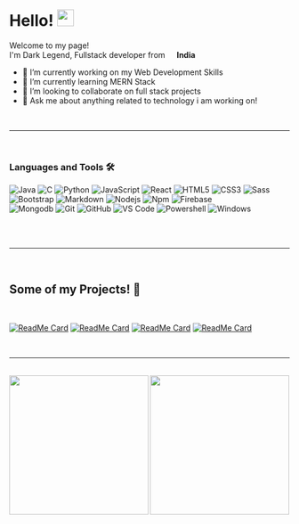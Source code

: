 # Hello! <img src="https://raw.githubusercontent.com/MartinHeinz/MartinHeinz/master/wave.gif" width="30px">


<p>Welcome to my page! </br> I'm Dark Legend, Fullstack developer from <img src="https://image.flaticon.com/icons/png/512/555/555462.png" width="13"/> <b>India</b> </p>

<!-- **darkLegend99/darkLegend99** is a ✨ _special_ ✨ repository because its `README.md` (this file) appears on your GitHub profile.

Here are some ideas to get you started: -->

- 🔭 I’m currently working on my Web Development Skills
- 🌱 I’m currently learning MERN Stack
- 👯 I’m looking to collaborate on full stack projects
- 💬 Ask me about anything related to technology i am working on!

<Br>
<hr>
<Br>

### Languages and Tools 🛠 

![Java](http://img.shields.io/badge/-Java-5B4638?style=flat-square&logo=java&logoColor=ffffff)
![C](http://img.shields.io/badge/-C-A8B9CC?style=flat-square&logo=c&logoColor=ffffff)
![Python](http://img.shields.io/badge/-Python-3776AB?style=flat-square&logo=python&logoColor=ffffff)
![JavaScript](https://img.shields.io/badge/-JavaScript-%23F7DF1C?style=flat-square&logo=javascript&logoColor=000000&labelColor=%23F7DF1C&color=%23FFCE5A)
![React](https://img.shields.io/badge/-React-61DAFB?style=flat-square&logo=react&logoColor=ffffff)
![HTML5](https://img.shields.io/badge/-HTML5-%23E44D27?style=flat-square&logo=html5&logoColor=ffffff)
![CSS3](https://img.shields.io/badge/-CSS3-%231572B6?style=flat-square&logo=css3)
![Sass](https://img.shields.io/badge/-Sass-%23CC6699?style=flat-square&logo=sass&logoColor=ffffff)
![Bootstrap](https://img.shields.io/badge/-Bootstrap-563D7C?style=flat-square&logo=Bootstrap)
![Markdown](https://img.shields.io/badge/-Markdown-000000?style=flat-square&logo=markdown)
![Nodejs](https://img.shields.io/badge/-Nodejs-339933?style=flat-square&logo=Node.js&logoColor=ffffff)
![Npm](https://img.shields.io/badge/-npm-CB3837?style=flat-square&logo=npm)
![Firebase](https://img.shields.io/badge/-Firebase-FFCA28?style=flat-square&logo=firebase&logoColor=ffffff)  
![Mongodb](https://img.shields.io/badge/-Mongodb-61DAFB?style=flat-square&logo=mongodb&logoColor=ffffff)
![Git](https://img.shields.io/badge/-Git-%23F05032?style=flat-square&logo=git&logoColor=%23ffffff)
![GitHub](https://img.shields.io/badge/-GitHub-181717?style=flat-square&logo=github)
![VS Code](http://img.shields.io/badge/-VS%20Code-007ACC?style=flat-square&logo=visual-studio-code&logoColor=ffffff)
![Powershell](http://img.shields.io/badge/-Powershell-5391FE?style=flat-square&logo=powershell&logoColor=ffffff)
![Windows](http://img.shields.io/badge/-Windows-0078D6?style=flat-square&logo=windows&logoColor=ffffff)



<br/>

<Br>
<hr>
<Br>
<h2>Some of my Projects! 🎨</h2>
<Br>
  
[![ReadMe Card](https://github-readme-stats.vercel.app/api/pin/?username=darkLegend99&repo=Web-Development-Projects)](https://github.com/darkLegend99/Web-Development-Projects)
[![ReadMe Card](https://github-readme-stats.vercel.app/api/pin/?username=darkLegend99&repo=Nodejs-Projects)](https://github.com/darkLegend99/Nodejs-Projects)
[![ReadMe Card](https://github-readme-stats.vercel.app/api/pin/?username=darkLegend99&repo=React-Projects)](https://github.com/darkLegend99/React-Projects)
[![ReadMe Card](https://github-readme-stats.vercel.app/api/pin/?username=darkLegend99&repo=Javascript-Projects)](https://github.com/darkLegend99/Javascript-Projects)

<Br>
<hr>
<Br>

<img height="250em" align="left" src="https://github-readme-stats.vercel.app/api?username=darkLegend99&theme=white&show_icons=true&hide_border=true&&count_private=true&include_all_commits=true" />

<img height="250em" src="https://github-readme-stats.vercel.app/api/top-langs/?username=darkLegend99&theme=white" />
 


